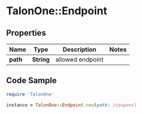 # TalonOne::Endpoint

## Properties

Name | Type | Description | Notes
------------ | ------------- | ------------- | -------------
**path** | **String** | allowed endpoint | 

## Code Sample

```ruby
require 'TalonOne'

instance = TalonOne::Endpoint.new(path: /coupons)
```


